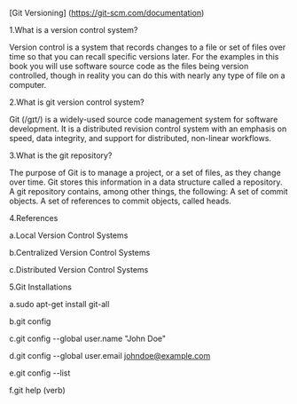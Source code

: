 [Git Versioning] (https://git-scm.com/documentation)

1.What is a version control system?

Version control is a system that records changes to a file or set of files over time so that you can recall specific versions later. For the examples in this book you will use software source code as the files being version controlled, though in reality you can do this with nearly any type of file on a computer.

2.What is git version control system?

Git (/ɡɪt/) is a widely-used source code management system for software development. It is a distributed revision control system with an emphasis on speed, data integrity, and support for distributed, non-linear workflows.

3.What is the git repository?

The purpose of Git is to manage a project, or a set of files, as they change over time. Git stores this information in a data structure called a repository. A git repository contains, among other things, the following: A set of commit objects. A set of references to commit objects, called heads.

4.References

a.Local Version Control Systems

b.Centralized Version Control Systems

c.Distributed Version Control Systems

5.Git Installations

a.sudo apt-get install git-all

b.git config

c.git config --global user.name "John Doe"

d.git config --global user.email johndoe@example.com

e.git config --list

f.git help (verb)



